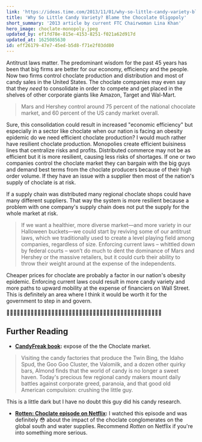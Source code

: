 ```yaml
---
link: 'https://ideas.time.com/2013/11/01/why-so-little-candy-variety-blame-the-chocolate-oligopoly/'
title: 'Why So Little Candy Variety? Blame the Chocolate Oligopoly'
short_summary: '2013 article by current FTC Chairwoman Lina Khan'
hero_image: choclate-monopoly.jpeg
updated_by: ef1fd78e-815e-4153-8251-f021a62d917d
updated_at: 1625085630
id: eff26179-47e7-45ed-b5d8-f71e2f03dd80
---
```

Antitrust laws matter. The predominant wisdom for the past 45 years has been that big firms are better for our economy, efficiency and the people. Now two firms control choclate production and distribution and most of candy sales in the United States. The choclate companies may even say that they _need_ to consolidate in order to compete and get placed in the shelves of other corporate giants like Amazon, Target and Wal-Mart.

> Mars and Hershey control around 75 percent of the national chocolate market, and 60 percent of the US candy market overall.


Sure, this consolidation could result in increased "economic efficiency" but especially in a sector like choclate when our nation is facing an obesity epidemic do we need efficient choclate production? I would much rather have resilient choclate production. Monopolies create efficient buisiness lines that centralize risks and profits. Distributed commerce may not be as efficient but it is more resilient, causing less risks of shortages. If one or two companies control the choclate market they can bargain with the big guys and demand best terms from the choclate producers because of their high order volume. If they have an issue with a supplier then most of the nation's supply of choclate is at risk. 

If a supply chain was distributed many regional choclate shops could have many different suppliers. That way the system is more resilient because a problem with one company's supply chain does not put the supply for the whole market at risk. 

> If we want a healthier, more diverse market—and more variety in our Halloween buckets—we could start by reviving some of our antitrust laws, which we traditionally used to create a level playing field among companies, regardless of size. Enforcing current laws – whittled down by federal courts – won’t do much to dent the dominance of Mars and Hershey or the massive retailers, but it could curb their ability to throw their weight around at the expense of the independents.

Cheaper prices for choclate are probably a factor in our nation's obesity epidemic. Enforcing current laws could result in more candy variety and more paths to upward mobility at the expense of financiers on Wall Street. This is definitely an area where I think it would be worth it for the government to step in and govern.

🍫🍫🍫🍫🍫🍫🍫🍫🍫🍫🍫🍫🍫🍫🍫🍫🍫🍫🍫🍫🍫🍫🍫🍫🍫🍫🍫🍫🍫🍫🍫🍫🍫🍫🍫🍫🍫🍫🍫🍫🍫🍫🍫🍫🍫


## Further Reading

- **[CandyFreak book](https://www.workman.com/products/candyfreak):** expose of the the Choclate market.

> Visiting the candy factories that produce the Twin Bing, the Idaho Spud, the Goo Goo Cluster, the Valomilk, and a dozen other quirky bars, Almond finds that the world of candy is no longer a sweet haven. Today's precious few regional candy makers mount daily battles against corporate greed, paranoia, and that good old American compulsion: crushing the little guy.

This is a little dark but I have no doubt this guy did his candy research.

- **[Rotten: Choclate episode on Netflix](https://www.chocolatier.co.uk/netflix-rotten-bitter-chocolate/):** I watched this episode and was definitely 😳 about the impact of the choclate conglomerates on the global south and water supplies. Recommend _Rotten_ on Netflix if you're into something more serious.